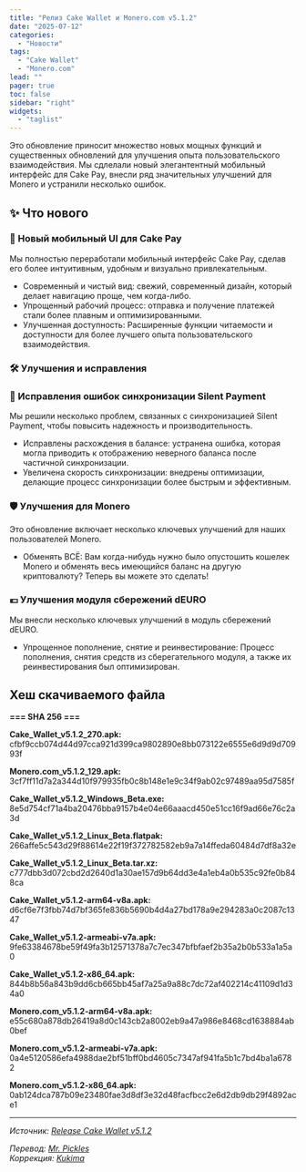 ```yaml
---
title: "Релиз Cake Wallet и Monero.com v5.1.2"
date: "2025-07-12"
categories:
  - "Новости"
tags:
  - "Cake Wallet"
  - "Monero.com"
lead: ""
pager: true
toc: false
sidebar: "right"
widgets:
  - "taglist"
---
```


Это обновление приносит множество новых мощных функций и существенных обновлений для улучшения опыта пользовательского взаимодействия. Мы сдлелали новый элегантентный мобильный интерфейс для Cake Pay, внесли ряд значительных улучшений для Monero и устранили несколько ошибок.


## ✨ Что нового

### 🚀 Новый мобильный UI для Cake Pay

Мы полностью переработали мобильный интерфейс Cake Pay, сделав его более интуитивным, удобным и визуально привлекательным.

* Современный и чистый вид: cвежий, современный дизайн, который делает навигацию проще, чем когда-либо.
* Упрощенный рабочий процесс: отправка и получение платежей стали более плавным и оптимизированными.
* Улучшенная доступность: Расширенные функции читаемости и доступности для более лучшего опыта пользовательского взаимодействия.

### 🛠️ Улучшения и исправления

### 🤫 Исправления ошибок синхронизации Silent Payment

Мы решили несколько проблем, связанных с синхронизацией Silent Payment, чтобы повысить надежность и производительность.

* Исправлены расхождения в балансе: устранена ошибка, которая могла приводить к отображению неверного баланса после частичной синхронизации.
* Увеличена скорость синхронизации: внедрены оптимизации, делающие процесс синхронизации более быстрым и эффективным.

### 🛡️ Улучшения для Monero

Это обновление включает несколько ключевых улучшений для наших пользователей Monero.

* Обменять ВСЁ: Вам когда-нибудь нужно было опустошить кошелек Monero и обменять весь имеющийся баланс на другую криптовалюту? Теперь вы можете это сделать!

### 💶 Улучшения модуля сбережений dEURO

Мы внесли несколько ключевых улучшений в модуль сбережений dEURO.

* Упрощенное пополнение, снятие и реинвестирование: Процесс пополнения, снятия средств из сберегательного модуля, а также их реинвестирования был оптимизирован.

## Хеш скачиваемого файла

**=== SHA 256 ===**

**Cake_Wallet_v5.1.2_270.apk:**
cfbf9ccb074d44d97cca921d399ca9802890e8bb073122e6555e6d9d9d70993f

**Monero.com_v5.1.2_129.apk:**
3cf7ff11d7a2a344d10f979935fb0c8b148e1e9c34f9ab02c97489aa95d7585f

**Cake_Wallet_v5.1.2_Windows_Beta.exe:**
8e5d754cf71a4ba20476bba9157b4e04e66aaacd450e51cc16f9ad66e76c2a3d

**Cake_Wallet_v5.1.2_Linux_Beta.flatpak:**
266affe5c543d29f88614e22f19f372782582eb9a7a14ffeda60484d7df8a32e

**Cake_Wallet_v5.1.2_Linux_Beta.tar.xz:**
c777dbb3d072cbd2d2640d1a30ae157d9b64dd3e4a1eb4a0b535c92fe0b848ca

**Cake_Wallet_v5.1.2-arm64-v8a.apk:**
d6cf6e7f3fbb74d7bf365fe836b5690b4d4a27bd178a9e294283a0c2087c1347

**Cake_Wallet_v5.1.2-armeabi-v7a.apk:**
9fe63384678be59f49fa3b12571378a7c7ec347bfbfaef2b35a2b0b533a1a5a0

**Cake_Wallet_v5.1.2-x86_64.apk:**
844b8b56a843b9dd6cb665bb45af7a25a9a88c7dc72af402214c41109d1d34a0

**Monero.com_v5.1.2-arm64-v8a.apk:**
e55c680a878db26419a8d0c143cb2a8002eb9a47a986e8468cd1638884ab0bef

**Monero.com_v5.1.2-armeabi-v7a.apk:**
0a4e5120586efa4988dae2bf51bff0bd4605c7347af941fa5b1c7bd4ba1a6782

**Monero.com_v5.1.2-x86_64.apk:**
0ab124dca787b09e23480fae3d8df3e32d48facfbcc2e6d2db9db29f4892ace1

---

_Источник: [Release Cake Wallet v5.1.2](https://github.com/cake-tech/cake_wallet/releases/tag/v5.1.2)_

_Перевод: [Mr. Pickles](https://t.me/v1docq47)_  
_Коррекция: [Kukima](https://t.me/Kukima)_
